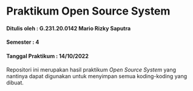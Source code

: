 # Praktikum Open Source System
#### Ditulis oleh : G.231.20.0142 Mario Rizky Saputra
#### Semester : 4
#### Tanggal Praktikum : 14/10/2022

Repositori ini merupakan hasil praktikum *Open Source System* yang nantinya
dapat digunakan untuk menyimpan semua koding-koding yang dibuat.
